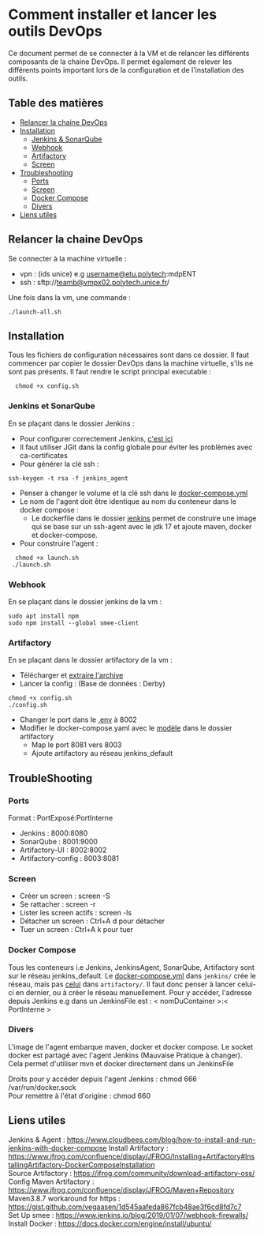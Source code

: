 # Comment installer et lancer les outils DevOps

Ce document permet de se connecter à la VM et de relancer les différents composants de la chaine DevOps.
Il permet également de relever les différents points important lors de la configuration et de l'installation des outils.

## Table des matières

+ [Relancer la chaine DevOps](#Relancer-la-chaine-DevOps)
+ [Installation](#Installation)
    + [Jenkins & SonarQube](#Jenkins-et-SonarQube)
    + [Webhook](#Webhook)
    + [Artifactory](#Artifactory)
    + [Screen](#Screen)
+ [Troubleshooting](#Troubleshooting)
    + [Ports](#Ports)
    + [Screen](#Screen)
    + [Docker Compose](#Docker-Compose)
    + [Divers](#Divers)
+ [Liens utiles](#Liens-utiles)

## Relancer la chaine DevOps

Se connecter à la machine virtuelle :

* vpn : (ids unice) e.g username@etu.polytech:mdpENT
* ssh : sftp://teamb@vmpx02.polytech.unice.fr/

Une fois dans la vm, une commande :

```shell
./launch-all.sh
```

[//]: # (```shell)

[//]: # (screen -S smee)

[//]: # (smee --url https://smee.io/uTN3kiLqSU3wkZp --path /github-webhook/ --port 8000)

[//]: # (```)

[//]: # ()

[//]: # (+ Ctrl+A d)

[//]: # ()

[//]: # (```shell)

[//]: # (smee -S docker)

[//]: # (./jenkins/launch.sh)

[//]: # (```)

[//]: # (+ Ctrl+A d)

[//]: # ()

[//]: # (```shell)

[//]: # (smee -S artifactory)

[//]: # (cd artifactory-oss-7.49.8/)

[//]: # (docker compose up)

[//]: # (```)

[//]: # (+ Ctrl+A d)

## Installation

Tous les fichiers de configuration nécessaires sont dans ce dossier. Il faut commencer par copier le dossier DevOps dans
la machine virtuelle, s'ils ne sont pas présents. Il faut rendre le script principal executable :

```shell
  chmod +x config.sh
```

### Jenkins et SonarQube

En se plaçant dans le dossier Jenkins :

+ Pour configurer correctement
  Jenkins, [c'est ici](https://www.cloudbees.com/blog/how-to-install-and-run-jenkins-with-docker-compose)
+ Il faut utiliser JGit dans la config globale pour éviter les problèmes avec ca-certificates
+ Pour générer la clé ssh :

```shell
ssh-keygen -t rsa -f jenkins_agent
```

+ Penser à changer le volume et la clé ssh dans le [docker-compose.yml](jenkins/docker-compose.yml)
+ Le nom de l'agent doit être identique au nom du conteneur dans le docker compose :
  + Le dockerfile dans le dossier [jenkins](jenkins/Dockerfile) permet de construire une image
    qui se base sur un ssh-agent avec le jdk 17 et ajoute maven, docker et docker-compose.
+ Pour construire l'agent :

```shell
  chmod +x launch.sh
 ./launch.sh
 ```

### Webhook

En se plaçant dans le dossier jenkins de la vm :

```shell
sudo apt install npm  
sudo npm install --global smee-client
```

### Artifactory

En se plaçant dans le dossier artifactory de la vm :

+ Télécharger
  et [extraire l'archive](https://releases.jfrog.io/artifactory/bintray-artifactory/org/artifactory/oss/docker/jfrog-artifactory-oss/[RELEASE]/jfrog-artifactory-oss-[RELEASE]-compose.tar.gz)
+ Lancer la config : (Base de données : Derby)

```shell
chmod +x config.sh
./config.sh
```

+ Changer le port dans le [.env](artifactory-oss-7.49.8/.env) à 8002
+ Modifier le docker-compose.yaml avec le [modèle](artifactory-oss-7.49.8/docker-compose.yaml) dans le dossier
  artifactory
  + Map le port 8081 vers 8003
  + Ajoute artifactory au réseau jenkins_default

[//]: # (+ Ensuite lancer le docker-compose.yaml :)

[//]: # ()

[//]: # (```shell)

[//]: # (screen -S artifactory)

[//]: # (docker compose up)

[//]: # (```)

[//]: # ()

[//]: # (+ Ctrl+A d)

## TroubleShooting

### Ports

Format : PortExposé:PortInterne

+ Jenkins : 8000:8080
+ SonarQube : 8001:9000
+ Artifactory-UI : 8002:8002
+ Artifactory-config : 8003:8081

### Screen

+ Créer un screen :          screen -S <name>
+ Se rattacher :             screen -r <name>
+ Lister les screen actifs : screen -ls
+ Détacher un screen :       Ctrl+A d pour détacher
+ Tuer un screen :           Ctrl+A k pour tuer

### Docker Compose

Tous les conteneurs i.e Jenkins, JenkinsAgent, SonarQube, Artifactory sont sur le réseau jenkins_default.
Le [docker-compose.yml](jenkins/docker-compose.yml) dans ```jenkins/``` crée le réseau, mais
pas [celui](artifactory-oss-7.49.8/docker-compose.yaml) dans ```artifactory/```.
Il faut donc penser à lancer celui-ci en dernier, ou à créer le réseau manuellement.
Pour y accéder, l'adresse depuis Jenkins e.g dans un JenkinsFile est : < nomDuContainer >:< PortInterne >

### Divers

L'image de l'agent embarque maven, docker et docker compose. Le socket docker est partagé avec l'agent Jenkins (Mauvaise
Pratique à changer).
Cela permet d'utiliser mvn et docker directement dans un JenkinsFile

Droits pour y accéder depuis l'agent Jenkins : chmod 666 /var/run/docker.sock  
Pour remettre à l'état d'origine : chmod 660

## Liens utiles

Jenkins & Agent : https://www.cloudbees.com/blog/how-to-install-and-run-jenkins-with-docker-compose
Install
Artifactory : https://www.jfrog.com/confluence/display/JFROG/Installing+Artifactory#InstallingArtifactory-DockerComposeInstallation  
Source Artifactory : https://jfrog.com/community/download-artifactory-oss/  
Config Maven Artifactory : https://www.jfrog.com/confluence/display/JFROG/Maven+Repository  
Maven3.8.7 workaround for https : https://gist.github.com/vegaasen/1d545aafeda867fcb48ae3f6cd8fd7c7  
Set Up smee : https://www.jenkins.io/blog/2019/01/07/webhook-firewalls/  
Install Docker : https://docs.docker.com/engine/install/ubuntu/